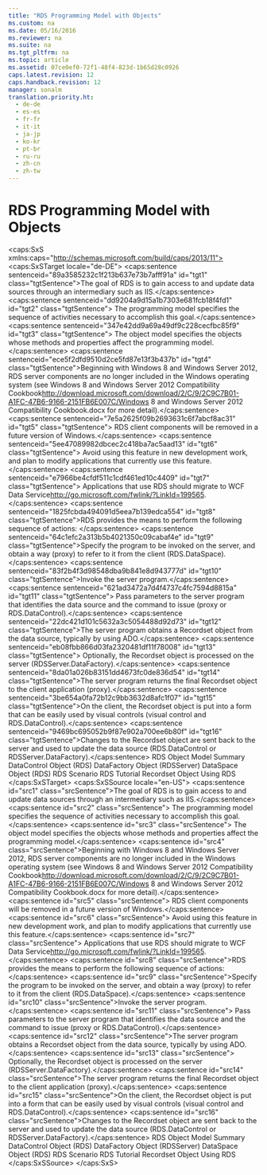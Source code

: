```yaml
---
title: "RDS Programming Model with Objects"
ms.custom: na
ms.date: 05/16/2016
ms.reviewer: na
ms.suite: na
ms.tgt_pltfrm: na
ms.topic: article
ms.assetid: 07ce0ef0-72f1-48f4-823d-1b65d28c0926
caps.latest.revision: 12
caps.handback.revision: 12
manager: sonalm
translation.priority.ht: 
  - de-de
  - es-es
  - fr-fr
  - it-it
  - ja-jp
  - ko-kr
  - pt-br
  - ru-ru
  - zh-cn
  - zh-tw
---
```

# RDS Programming Model with Objects
<?xml version="1.0" encoding="utf-8"?>
<caps:SxS xmlns:caps="http://schemas.microsoft.com/build/caps/2013/11">
  <caps:SxSTarget locale="de-DE">
    <developerConceptualDocument xsi:schemaLocation="http://ddue.schemas.microsoft.com/authoring/2003/5 http://dduestorage.blob.core.windows.net/ddueschema/developer.xsd" xmlns="http://ddue.schemas.microsoft.com/authoring/2003/5" xmlns:xlink="http://www.w3.org/1999/xlink" xmlns:xsi="http://www.w3.org/2001/XMLSchema-instance">
      <introduction>
        <para>
          <caps:sentence sentenceid="89a3585232c1f213b637e73b7afff91a" id="tgt1" class="tgtSentence">The goal of RDS is to gain access to and update data sources through an intermediary such as IIS.</caps:sentence>
          <caps:sentence sentenceid="dd9204a9d15a1b7303e681fcb18f4fd1" id="tgt2" class="tgtSentence"> The programming model specifies the sequence of activities necessary to accomplish this goal.</caps:sentence>
          <caps:sentence sentenceid="347e42dd9a69a49df9c228cecfbc85f9" id="tgt3" class="tgtSentence"> The object model specifies the objects whose methods and properties affect the programming model.</caps:sentence>
        </para>
        <alert class="important">
          <para>
            <caps:sentence sentenceid="ece5f2dfd9510d2ce5fd87e13f3b437b" id="tgt4" class="tgtSentence">Beginning with Windows 8 and Windows Server 2012, RDS server components are no longer included in the Windows operating system (see Windows 8 and <externalLink><linkText>Windows Server 2012 Compatibility Cookbook</linkText><linkUri>http://download.microsoft.com/download/2/C/9/2C9C7B01-A1FC-47B6-9166-2151FB6E007C/Windows 8 and Windows Server 2012 Compatibility Cookbook.docx</linkUri></externalLink> for more detail).</caps:sentence>
            <caps:sentence sentenceid="7e5a2625f09b2693631c6f7abcf8ac31" id="tgt5" class="tgtSentence"> RDS client components will be removed in a future version of Windows.</caps:sentence>
            <caps:sentence sentenceid="5ee47089982dbcec2c418ba7ac5aad13" id="tgt6" class="tgtSentence"> Avoid using this feature in new development work, and plan to modify applications that currently use this feature.</caps:sentence>
            <caps:sentence sentenceid="e7966be4cfdf511c1cdf461ed10c4409" id="tgt7" class="tgtSentence"> Applications that use RDS should migrate to <externalLink><linkText>WCF Data Service</linkText><linkUri>http://go.microsoft.com/fwlink/?LinkId=199565</linkUri></externalLink>.</caps:sentence>
          </para>
        </alert>
        <para>
          <caps:sentence sentenceid="1825fcbda494091d5eea7b139edca554" id="tgt8" class="tgtSentence">RDS provides the means to perform the following sequence of actions:  </caps:sentence>
        </para>
        <list class="bullet">
          <listItem>
            <para>
              <caps:sentence sentenceid="64c1efc2a313b5b4021350c09cabaf4e" id="tgt9" class="tgtSentence">Specify the program to be invoked on the server, and obtain a way (proxy) to refer to it from the client (<legacyLink xlink:href="9194bffa-5bdf-4dff-af86-f7158c23bfa7">RDS.DataSpace</legacyLink>).</caps:sentence>
            </para>
          </listItem>
          <listItem>
            <para>
              <caps:sentence sentenceid="83f2b4f3d98548dba9b841e8d943777d" id="tgt10" class="tgtSentence">Invoke the server program.</caps:sentence>
              <caps:sentence sentenceid="621ad3472a7d4f4737c4fc7594d8815a" id="tgt11" class="tgtSentence"> Pass parameters to the server program that identifies the data source and the command to issue (proxy or <legacyLink xlink:href="d85ea4fc-451c-436e-97b8-58f92b149dd0">RDS.DataControl</legacyLink>).</caps:sentence>
            </para>
          </listItem>
          <listItem>
            <para>
              <caps:sentence sentenceid="22dc421d101c5632a3c5054488d92d73" id="tgt12" class="tgtSentence">The server program obtains a <legacyLink xlink:href="ede1415f-c3df-4cc5-a05b-2576b2b84b60">Recordset</legacyLink> object from the data source, typically by using ADO.</caps:sentence>
              <caps:sentence sentenceid="eb08fbb866d03fa2320481df11f78008" id="tgt13" class="tgtSentence"> Optionally, the <legacyBold>Recordset</legacyBold> object is processed on the server (<legacyLink xlink:href="e75240c2-b749-471e-b6ea-98cae232efbe">RDSServer.DataFactory</legacyLink>).</caps:sentence>
            </para>
          </listItem>
          <listItem>
            <para>
              <caps:sentence sentenceid="8da01a026b83151dd4673fc0de836d54" id="tgt14" class="tgtSentence">The server program returns the final <legacyBold>Recordset</legacyBold> object to the client application (proxy).</caps:sentence>
            </para>
          </listItem>
          <listItem>
            <para>
              <caps:sentence sentenceid="3be654a0fa72b12c9bb3632d8afc1f07" id="tgt15" class="tgtSentence">On the client, the <legacyBold>Recordset</legacyBold> object is put into a form that can be easily used by visual controls (visual control and <legacyBold>RDS.DataControl</legacyBold>).</caps:sentence>
            </para>
          </listItem>
          <listItem>
            <para>
              <caps:sentence sentenceid="9469bc695052b9f87e902a700ee6b80f" id="tgt16" class="tgtSentence">Changes to the <legacyBold>Recordset</legacyBold> object are sent back to the server and used to update the data source (<legacyBold>RDS.DataControl</legacyBold> or <legacyBold>RDSServer.DataFactory</legacyBold>).</caps:sentence>
            </para>
          </listItem>
        </list>
      </introduction>
      <relatedTopics>
        <link xlink:href="909f9af7-31db-4eec-ad52-650ce74dac2f">RDS Object Model Summary</link>
        <link xlink:href="d85ea4fc-451c-436e-97b8-58f92b149dd0">DataControl Object (RDS)</link>
        <link xlink:href="e75240c2-b749-471e-b6ea-98cae232efbe">DataFactory Object (RDSServer)</link>
        <link xlink:href="9194bffa-5bdf-4dff-af86-f7158c23bfa7">DataSpace Object (RDS)</link>
        <link xlink:href="a7dcad87-aaf0-4b02-9660-472f8469761c">RDS Scenario</link>
        <link xlink:href="6e3305a0-7bc7-40d1-9122-235c15d23ab2">RDS Tutorial</link>
        <link xlink:href="ede1415f-c3df-4cc5-a05b-2576b2b84b60">Recordset Object</link>
        <link xlink:href="b8ac3739-05d3-4818-8201-a763795fb8b4">Using RDS</link>
      </relatedTopics>
    </developerConceptualDocument>
  </caps:SxSTarget>
  <caps:SxSSource locale="en-US">
    <developerConceptualDocument xsi:schemaLocation="http://ddue.schemas.microsoft.com/authoring/2003/5 http://dduestorage.blob.core.windows.net/ddueschema/developer.xsd" xmlns="http://ddue.schemas.microsoft.com/authoring/2003/5" xmlns:xlink="http://www.w3.org/1999/xlink" xmlns:xsi="http://www.w3.org/2001/XMLSchema-instance">
      <introduction>
        <para>
          <caps:sentence id="src1" class="srcSentence">The goal of RDS is to gain access to and update data sources through an intermediary such as IIS.</caps:sentence>
          <caps:sentence id="src2" class="srcSentence"> The programming model specifies the sequence of activities necessary to accomplish this goal.</caps:sentence>
          <caps:sentence id="src3" class="srcSentence"> The object model specifies the objects whose methods and properties affect the programming model.</caps:sentence>
        </para>
        <alert class="important">
          <para>
            <caps:sentence id="src4" class="srcSentence">Beginning with Windows 8 and Windows Server 2012, RDS server components are no longer included in the Windows operating system (see Windows 8 and <externalLink><linkText>Windows Server 2012 Compatibility Cookbook</linkText><linkUri>http://download.microsoft.com/download/2/C/9/2C9C7B01-A1FC-47B6-9166-2151FB6E007C/Windows 8 and Windows Server 2012 Compatibility Cookbook.docx</linkUri></externalLink> for more detail).</caps:sentence>
            <caps:sentence id="src5" class="srcSentence"> RDS client components will be removed in a future version of Windows.</caps:sentence>
            <caps:sentence id="src6" class="srcSentence"> Avoid using this feature in new development work, and plan to modify applications that currently use this feature.</caps:sentence>
            <caps:sentence id="src7" class="srcSentence"> Applications that use RDS should migrate to <externalLink><linkText>WCF Data Service</linkText><linkUri>http://go.microsoft.com/fwlink/?LinkId=199565</linkUri></externalLink>.</caps:sentence>
          </para>
        </alert>
        <para>
          <caps:sentence id="src8" class="srcSentence">RDS provides the means to perform the following sequence of actions:  </caps:sentence>
        </para>
        <list class="bullet">
          <listItem>
            <para>
              <caps:sentence id="src9" class="srcSentence">Specify the program to be invoked on the server, and obtain a way (proxy) to refer to it from the client (<legacyLink xlink:href="9194bffa-5bdf-4dff-af86-f7158c23bfa7">RDS.DataSpace</legacyLink>).</caps:sentence>
            </para>
          </listItem>
          <listItem>
            <para>
              <caps:sentence id="src10" class="srcSentence">Invoke the server program.</caps:sentence>
              <caps:sentence id="src11" class="srcSentence"> Pass parameters to the server program that identifies the data source and the command to issue (proxy or <legacyLink xlink:href="d85ea4fc-451c-436e-97b8-58f92b149dd0">RDS.DataControl</legacyLink>).</caps:sentence>
            </para>
          </listItem>
          <listItem>
            <para>
              <caps:sentence id="src12" class="srcSentence">The server program obtains a <legacyLink xlink:href="ede1415f-c3df-4cc5-a05b-2576b2b84b60">Recordset</legacyLink> object from the data source, typically by using ADO.</caps:sentence>
              <caps:sentence id="src13" class="srcSentence"> Optionally, the <legacyBold>Recordset</legacyBold> object is processed on the server (<legacyLink xlink:href="e75240c2-b749-471e-b6ea-98cae232efbe">RDSServer.DataFactory</legacyLink>).</caps:sentence>
            </para>
          </listItem>
          <listItem>
            <para>
              <caps:sentence id="src14" class="srcSentence">The server program returns the final <legacyBold>Recordset</legacyBold> object to the client application (proxy).</caps:sentence>
            </para>
          </listItem>
          <listItem>
            <para>
              <caps:sentence id="src15" class="srcSentence">On the client, the <legacyBold>Recordset</legacyBold> object is put into a form that can be easily used by visual controls (visual control and <legacyBold>RDS.DataControl</legacyBold>).</caps:sentence>
            </para>
          </listItem>
          <listItem>
            <para>
              <caps:sentence id="src16" class="srcSentence">Changes to the <legacyBold>Recordset</legacyBold> object are sent back to the server and used to update the data source (<legacyBold>RDS.DataControl</legacyBold> or <legacyBold>RDSServer.DataFactory</legacyBold>).</caps:sentence>
            </para>
          </listItem>
        </list>
      </introduction>
      <relatedTopics>
        <link xlink:href="909f9af7-31db-4eec-ad52-650ce74dac2f">RDS Object Model Summary</link>
        <link xlink:href="d85ea4fc-451c-436e-97b8-58f92b149dd0">DataControl Object (RDS)</link>
        <link xlink:href="e75240c2-b749-471e-b6ea-98cae232efbe">DataFactory Object (RDSServer)</link>
        <link xlink:href="9194bffa-5bdf-4dff-af86-f7158c23bfa7">DataSpace Object (RDS)</link>
        <link xlink:href="a7dcad87-aaf0-4b02-9660-472f8469761c">RDS Scenario</link>
        <link xlink:href="6e3305a0-7bc7-40d1-9122-235c15d23ab2">RDS Tutorial</link>
        <link xlink:href="ede1415f-c3df-4cc5-a05b-2576b2b84b60">Recordset Object</link>
        <link xlink:href="b8ac3739-05d3-4818-8201-a763795fb8b4">Using RDS</link>
      </relatedTopics>
    </developerConceptualDocument>
  </caps:SxSSource>
</caps:SxS>